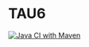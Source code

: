 # TAU6
[![Java CI with Maven](https://github.com/s18552/TAU6/actions/workflows/maven.yml/badge.svg?event=project)](https://github.com/s18552/TAU6/actions/workflows/maven.yml)
